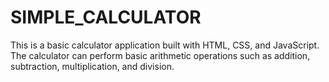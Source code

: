 # SIMPLE_CALCULATOR
This is a basic calculator application built with HTML, CSS, and JavaScript. The calculator can perform basic arithmetic operations such as addition, subtraction, multiplication, and division.
